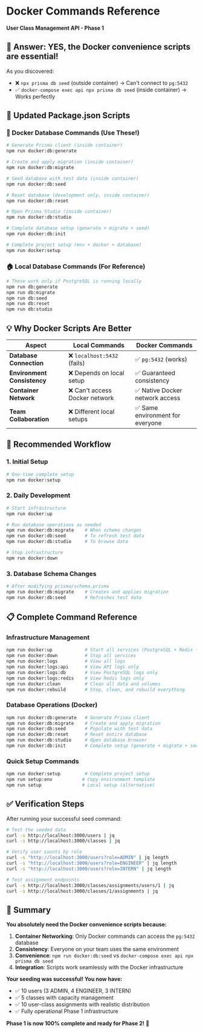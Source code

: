 # Docker Commands Reference
**User Class Management API - Phase 1**

## 🎯 **Answer: YES, the Docker convenience scripts are essential!**

As you discovered:
- ❌ `npx prisma db seed` (outside container) → Can't connect to `pg:5432`
- ✅ `docker-compose exec api npx prisma db seed` (inside container) → Works perfectly

## 🚀 **Updated Package.json Scripts**

### 🐳 Docker Database Commands (Use These!)
```bash
# Generate Prisma client (inside container)
npm run docker:db:generate

# Create and apply migration (inside container)  
npm run docker:db:migrate

# Seed database with test data (inside container)
npm run docker:db:seed

# Reset database (development only, inside container)
npm run docker:db:reset

# Open Prisma Studio (inside container)
npm run docker:db:studio

# Complete database setup (generate + migrate + seed)
npm run docker:db:init

# Complete project setup (env + docker + database)
npm run docker:setup
```

### 🏠 Local Database Commands (For Reference)
```bash
# These work only if PostgreSQL is running locally
npm run db:generate
npm run db:migrate
npm run db:seed
npm run db:reset
npm run db:studio
```

## 💡 **Why Docker Scripts Are Better**

| Aspect | Local Commands | Docker Commands |
|--------|----------------|-----------------|
| **Database Connection** | ❌ `localhost:5432` (fails) | ✅ `pg:5432` (works) |
| **Environment Consistency** | ❌ Depends on local setup | ✅ Guaranteed consistency |
| **Container Network** | ❌ Can't access Docker network | ✅ Native Docker network access |
| **Team Collaboration** | ❌ Different local setups | ✅ Same environment for everyone |

## 🔄 **Recommended Workflow**

### 1. Initial Setup
```bash
# One-time complete setup
npm run docker:setup
```

### 2. Daily Development
```bash
# Start infrastructure
npm run docker:up

# Run database operations as needed
npm run docker:db:migrate    # When schema changes
npm run docker:db:seed       # To refresh test data
npm run docker:db:studio     # To browse data

# Stop infrastructure
npm run docker:down
```

### 3. Database Schema Changes
```bash
# After modifying prisma/schema.prisma
npm run docker:db:migrate    # Creates and applies migration
npm run docker:db:seed       # Refreshes test data
```

## 📋 **Complete Command Reference**

### Infrastructure Management
```bash
npm run docker:up            # Start all services (PostgreSQL + Redis + API)
npm run docker:down          # Stop all services
npm run docker:logs          # View all logs
npm run docker:logs:api      # View API logs only
npm run docker:logs:db       # View PostgreSQL logs only
npm run docker:logs:redis    # View Redis logs only
npm run docker:clean         # Clean all data and volumes
npm run docker:rebuild       # Stop, clean, and rebuild everything
```

### Database Operations (Docker)
```bash
npm run docker:db:generate   # Generate Prisma client
npm run docker:db:migrate    # Create and apply migration
npm run docker:db:seed       # Populate with test data
npm run docker:db:reset      # Reset entire database
npm run docker:db:studio     # Open database browser
npm run docker:db:init       # Complete setup (generate + migrate + seed)
```

### Quick Setup Commands
```bash
npm run docker:setup         # Complete project setup
npm run setup:env           # Copy environment template
npm run setup               # Local setup (alternative)
```

## ✅ **Verification Steps**

After running your successful seed command:

```bash
# Test the seeded data
curl -s http://localhost:3000/users | jq
curl -s http://localhost:3000/classes | jq

# Verify user counts by role
curl -s "http://localhost:3000/users?role=ADMIN" | jq length
curl -s "http://localhost:3000/users?role=ENGINEER" | jq length  
curl -s "http://localhost:3000/users?role=INTERN" | jq length

# Test assignment endpoints
curl -s http://localhost:3000/classes/assignments/users/1 | jq
curl -s http://localhost:3000/classes/1/assignments | jq
```

## 🎯 **Summary**

**You absolutely need the Docker convenience scripts because:**

1. **Container Networking**: Only Docker commands can access the `pg:5432` database
2. **Consistency**: Everyone on your team uses the same environment
3. **Convenience**: `npm run docker:db:seed` vs `docker-compose exec api npx prisma db seed`
4. **Integration**: Scripts work seamlessly with the Docker infrastructure

**Your seeding was successful! You now have:**
- ✅ 10 users (3 ADMIN, 4 ENGINEER, 3 INTERN)
- ✅ 5 classes with capacity management
- ✅ 10 user-class assignments with realistic distribution
- ✅ Fully operational Phase 1 infrastructure

**Phase 1 is now 100% complete and ready for Phase 2!** 🎉 